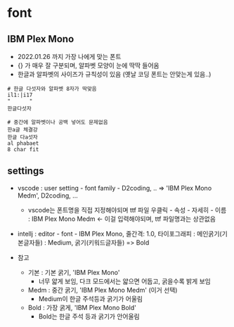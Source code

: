 # font
## IBM Plex Mono 
- 2022.01.26 까지 가장 나에게 맞는 폰트
- {} 가 매우 잘 구분되며, 알파벳 모양이 눈에 딱딱 들어옴
- 한글과 알파벳의 사이즈가 규칙성이 있음 (옛날 코딩 폰트는 안맞는게 있음..)
```
# 한글 다섯자와 알파벳 8자가 딱맞음
il1:|i17
"      "
한글다섯자

# 중간에 알파벳이나 공백 넣어도 문제없음
한a글 체결강
한글 다a섯자
al phabaet
8 char fit
```

## settings

- vscode : user setting - font family - D2coding, .. => 'IBM Plex Mono Medm', D2coding, ...
  - vscode는 폰트명을 직접 지정해야되며 ttf 파일 우클릭 - 속성 - 자세히 - 이름 : IBM Plex Mono Medm <- 이걸 입력해야되며, ttf 파일명과는 상관없음

- intellj : editor - font - IBM Plex Mono, 줄간격: 1.0, 타이포그래피 : 메인굵기(기본글자들) : Medium, 굵기(키워드글자들) => Bold
- 참고
  - 기본 : 기본 굵기, 'IBM Plex Mono'
    - 너무 얇게 보임, 다크 모드에서는 얇으면 어둡고, 굵을수록 밝게 보임
  - Medm : 중간 굵기, 'IBM Plex Mono Medm' (이거 선택)
    - Medium이 한글 주석등과 굵기가 어울림
  - Bold : 가장 굵게, 'IBM Plex Mono Bold'
    - Bold는 한글 주석 등과 굵기가 안어울림
